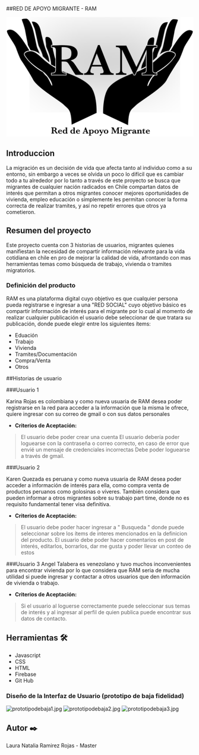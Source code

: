 ##RED DE APOYO MIGRANTE - RAM

 ![logo.png](./src/assets/img/RAM.png)                                 
## Introduccion

 La migración es un decisión de vida que afecta tanto al individuo como a su entorno, sin embargo a veces se olvida un poco lo difícil que es cambiar todo a tu alrededor por lo tanto a través de este proyecto se busca que migrantes de cualquier nación radicados en Chile compartan datos de interés que permitan a otros migrantes conocer mejores oportunidades de vivienda, empleo educación o simplemente les permitan conocer la forma correcta de realizar tramites, y así no repetir errores que otros ya cometieron.
 
## Resumen del proyecto

Este proyecto cuenta con 3 historias de usuarios, migrantes quienes manifiestan la necesidad de compartir información relevante para la vida cotidiana en chile en pro de mejorar la calidad de vida, afrontando con mas herramientas temas como búsqueda de trabajo, vivienda o tramites migratorios. 


### Definición del producto

RAM es una plataforma digital cuyo objetivo es que cualquier persona pueda registrarse e ingresar a una "RED SOCIAL" cuyo objetivo básico es compartir información de interés para el migrante por lo cual al momento de realizar cualquier publicación el usuario debe seleccionar de que tratara su publicación, donde puede elegir entre los siguientes ítems:

* Eduación
* Trabajo
* Vivienda
* Tramites/Documentación
* Compra/Venta
* Otros


##Historias de usuario

###Usuario 1

Karina Rojas es colombiana y como nueva usuaria de RAM desea poder registrarse en la red para acceder a la información que la misma le ofrece, quiere ingresar con su correo de gmail o con sus datos personales

- **Criterios de Aceptación:** 
>El usuario debe poder crear una cuenta 
>El usuario debería poder loguearse con la contraseña o correo correcto, en caso de error que envié un mensaje   de credenciales incorrectas
>Debe poder loguearse a través de gmail.

###Usuario 2

Karen Quezada es peruana y como nueva usuaria de RAM desea poder acceder a información de interés para ella, como compra venta de productos peruanos como golosinas o víveres. También considera que pueden informar a otros migrantes sobre su trabajo part time, donde no es requisito fundamental tener visa definitiva.

- **Criterios de Aceptación:** 
>El usuario debe poder hacer ingresar a " Busqueda " donde puede seleccionar sobre los ítems de interes mencionados en la definicion del producto.
>El usuario debe poder hacer comentarios en post de interés, editarlos, borrarlos, dar me gusta y poder llevar   un conteo de estos

###Usuario 3
Angel Talabera es venezolano y tuvo muchos inconvenientes para encontrar vivienda por lo que considera que RAM seria de mucha utilidad si puede ingresar y contactar a otros usuarios que den información de vivienda o trabajo. 


- **Criterios de Aceptación:** 
>Si el usuario al loguerse correctamente puede seleccionar sus temas de interés y al ingresar al perfil de quien publica puede encontrar sus datos de contacto. 


## Herramientas 🛠️
* Javascript
* CSS
* HTML
* Firebase
* Git Hub


### Diseño de la Interfaz de Usuario (prototipo de baja fidelidad)

![prototipodebaja1.jpg](./src/assets/img/prototipodebaja1.jpg)
![prototipodebaja2.jpg](./src/assets/img/prototipodebaja2.jpg)
![prototipodebaja3.jpg](./src/assets/img/prototipodebaja3.jpg)

## Autor ✒️
Laura Natalia Ramirez Rojas - Master




